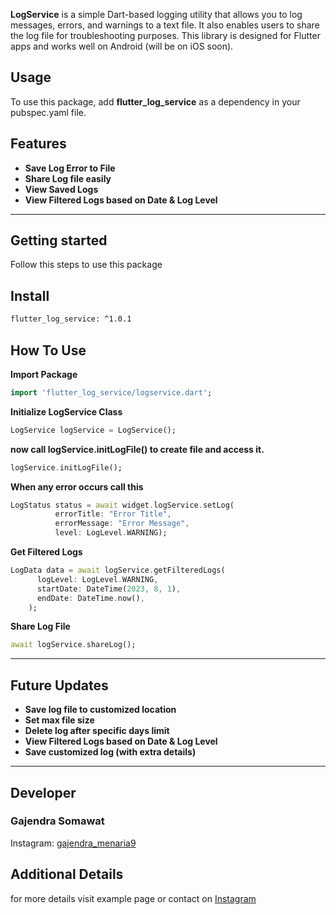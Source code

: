 <b>LogService</b> is a simple Dart-based logging utility that allows you to log messages, errors, and warnings to a text file. It also enables users to share the log file for troubleshooting purposes. This library is designed for Flutter apps and works well on Android (will be on iOS soon).

## Usage

To use this package, add <b>flutter_log_service</b> as a dependency in your pubspec.yaml file.

## Features

<ul>
<li><b>Save Log Error to File</b>
</li>
<li><b>Share Log file easily</b>
</li>
<li><b>View Saved Logs</b>
</li>
<li><b>View Filtered Logs based on Date & Log Level</b>
</li>
</ul>
<hr>

## Getting started

Follow this steps to use this package

## Install

```html
flutter_log_service: ^1.0.1
```

## How To Use
<b>Import Package</b>
```dart
import 'flutter_log_service/logservice.dart';
```

<b>Initialize LogService Class</b>
```dart 
LogService logService = LogService();
```
<b>now call logService.initLogFile() to create file and access it.</b>

```dart
logService.initLogFile();
```

<b>When any error occurs call this</b>

```dart
LogStatus status = await widget.logService.setLog(
          errorTitle: "Error Title",
          errorMessage: "Error Message",
          level: LogLevel.WARNING);
```
<B>Get Filtered Logs</B>
```dart
LogData data = await logService.getFilteredLogs(
      logLevel: LogLevel.WARNING,
      startDate: DateTime(2023, 8, 1),
      endDate: DateTime.now(),
    );

```
<b>Share Log File</b>
```dart
await logService.shareLog();
```




<hr>


## Future Updates
<ul>
<li><b>Save log file to customized location</b>
</li>
<li><b>Set max file size</b>
</li>
<li><b>Delete log after specific days limit</b>
</li>
<li><b>View Filtered Logs based on Date & Log Level</b>
</li>
<li><b>Save customized log (with extra details)</b>
</li>
</ul>
<hr>


## Developer

<H3>Gajendra Somawat</H3>
<p>Instagram: <a href="https://www.instagram.com/gajendra_menaria9">gajendra_menaria9</a></p>

## Additional Details

for more details visit example page or contact on <a href="https://www.instagram.com/gajendra_menaria9">Instagram</a>